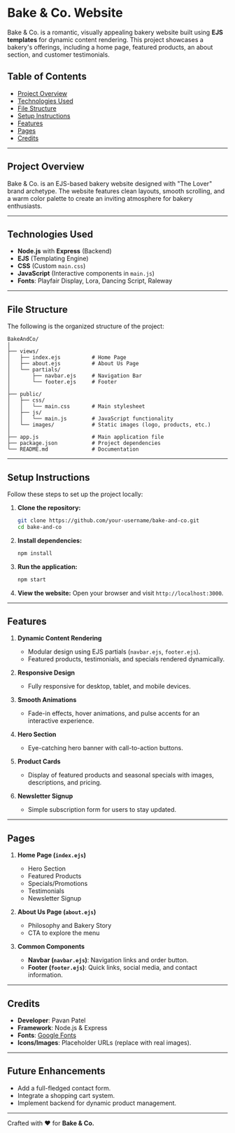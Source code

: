 # Bake & Co. Website

Bake & Co. is a romantic, visually appealing bakery website built using **EJS templates** for dynamic content rendering. This project showcases a bakery's offerings, including a home page, featured products, an about section, and customer testimonials.

## Table of Contents
- [Project Overview](#project-overview)
- [Technologies Used](#technologies-used)
- [File Structure](#file-structure)
- [Setup Instructions](#setup-instructions)
- [Features](#features)
- [Pages](#pages)
- [Credits](#credits)

---

## Project Overview
Bake & Co. is an EJS-based bakery website designed with "The Lover" brand archetype. The website features clean layouts, smooth scrolling, and a warm color palette to create an inviting atmosphere for bakery enthusiasts.

---

## Technologies Used
- **Node.js** with **Express** (Backend)
- **EJS** (Templating Engine)
- **CSS** (Custom `main.css`)
- **JavaScript** (Interactive components in `main.js`)
- **Fonts**: Playfair Display, Lora, Dancing Script, Raleway

---

## File Structure
The following is the organized structure of the project:

```plaintext
BakeAndCo/
│
├── views/
│   ├── index.ejs          # Home Page
│   ├── about.ejs          # About Us Page
│   └── partials/
│       ├── navbar.ejs     # Navigation Bar
│       └── footer.ejs     # Footer
│
├── public/
│   ├── css/
│   │   └── main.css       # Main stylesheet
│   ├── js/
│   │   └── main.js        # JavaScript functionality
│   └── images/            # Static images (logo, products, etc.)
│
├── app.js                 # Main application file
├── package.json           # Project dependencies
└── README.md              # Documentation
```

---

## Setup Instructions
Follow these steps to set up the project locally:

1. **Clone the repository:**
   ```bash
   git clone https://github.com/your-username/bake-and-co.git
   cd bake-and-co
   ```
2. **Install dependencies:**
   ```bash
   npm install
   ```
3. **Run the application:**
   ```bash
   npm start
   ```
4. **View the website:**
   Open your browser and visit `http://localhost:3000`.

---

## Features
1. **Dynamic Content Rendering**
   - Modular design using EJS partials (`navbar.ejs`, `footer.ejs`).
   - Featured products, testimonials, and specials rendered dynamically.

2. **Responsive Design**
   - Fully responsive for desktop, tablet, and mobile devices.

3. **Smooth Animations**
   - Fade-in effects, hover animations, and pulse accents for an interactive experience.

4. **Hero Section**
   - Eye-catching hero banner with call-to-action buttons.

5. **Product Cards**
   - Display of featured products and seasonal specials with images, descriptions, and pricing.

6. **Newsletter Signup**
   - Simple subscription form for users to stay updated.

---

## Pages
1. **Home Page (`index.ejs`)**
   - Hero Section
   - Featured Products
   - Specials/Promotions
   - Testimonials
   - Newsletter Signup

2. **About Us Page (`about.ejs`)**
   - Philosophy and Bakery Story
   - CTA to explore the menu

3. **Common Components**
   - **Navbar (`navbar.ejs`)**: Navigation links and order button.
   - **Footer (`footer.ejs`)**: Quick links, social media, and contact information.

---

## Credits
- **Developer**: Pavan Patel
- **Framework**: Node.js & Express
- **Fonts**: [Google Fonts](https://fonts.google.com/)
- **Icons/Images**: Placeholder URLs (replace with real images).

---

## Future Enhancements
- Add a full-fledged contact form.
- Integrate a shopping cart system.
- Implement backend for dynamic product management.

---

Crafted with ❤️ for **Bake & Co.**